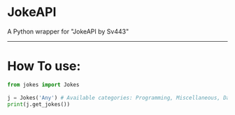 # JokeAPI
A Python wrapper for "JokeAPI by Sv443"

---

# How To use:
```python
from jokes import Jokes
  
j = Jokes('Any') # Available categories: Programming, Miscellaneous, Dark, Any
print(j.get_jokes())
```
